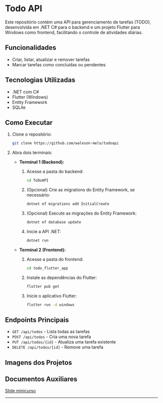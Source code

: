 # Todo API

Este repositório contém uma API para gerenciamento de tarefas (TODO), desenvolvida em .NET C# para o backend e um projeto Flutter para Windows como frontend, facilitando o controle de atividades diárias.

## Funcionalidades

- Criar, listar, atualizar e remover tarefas
- Marcar tarefas como concluídas ou pendentes

## Tecnologias Utilizadas

- .NET com C#
- Flutter (Windows)
- Entity Framework
- SQLite

## Como Executar

1. Clone o repositório:
    ```bash
    git clone https://github.com/waleson-melo/todoapi
    ```
2. Abra dois terminais:
    - **Terminal 1 (Backend):**
        1. Acesse a pasta do backend:
            ```bash
            cd ToDoAPI
            ```
        2. (Opcional) Crie as migrations do Entity Framework, se necessário:
            ```bash
            dotnet ef migrations add InitialCreate
            ```
        3. (Opcional) Execute as migrações do Entity Framework:
            ```bash
            dotnet ef database update
            ```
        4. Inicie a API .NET:
            ```bash
            dotnet run
            ```

    - **Terminal 2 (Frontend):**
        1. Acesse a pasta do frontend:
            ```bash
            cd todo_flutter_app
            ```
        2. Instale as dependências do Flutter:
            ```bash
            flutter pub get
            ```
        3. Inicie o aplicativo Flutter:
            ```bash
            flutter run -d windows
            ```

## Endpoints Principais

- `GET /api/todos` - Lista todas as tarefas
- `POST /api/todos` - Cria uma nova tarefa
- `PUT /api/todos/{id}` - Atualiza uma tarefa existente
- `DELETE /api/todos/{id}` - Remove uma tarefa

## Imagens dos Projetos


## Documentos Auxiliares
[Slide minicurso](docs/NET%20+%20Flutter.pdf)

---